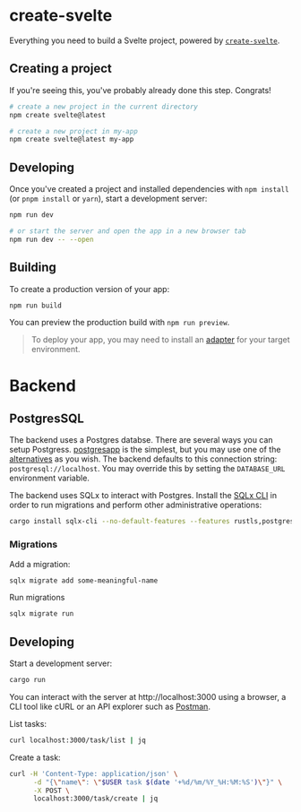 # create-svelte

Everything you need to build a Svelte project, powered by [`create-svelte`](https://github.com/sveltejs/kit/tree/main/packages/create-svelte).

## Creating a project

If you're seeing this, you've probably already done this step. Congrats!

```bash
# create a new project in the current directory
npm create svelte@latest

# create a new project in my-app
npm create svelte@latest my-app
```

## Developing

Once you've created a project and installed dependencies with `npm install` (or `pnpm install` or `yarn`), start a development server:

```bash
npm run dev

# or start the server and open the app in a new browser tab
npm run dev -- --open
```

## Building

To create a production version of your app:

```bash
npm run build
```

You can preview the production build with `npm run preview`.

> To deploy your app, you may need to install an [adapter](https://kit.svelte.dev/docs/adapters) for your target environment.

# Backend

## PostgresSQL

The backend uses a Postgres databse. There are several ways you can setup Postgress. [postgresapp](https://postgresapp.com/) is the simplest, but you may use one of the [alternatives](https://www.postgresql.org/download/macosx/) as you wish. The backend defaults to this connection string: `postgresql://localhost`. You may override this by setting the `DATABASE_URL` environment variable.

The backend uses SQLx to interact with Postgres. Install the [SQLx CLI](https://github.com/launchbadge/sqlx/blob/main/sqlx-cli/README.md) in order to run migrations and perform other administrative operations:

```bash
cargo install sqlx-cli --no-default-features --features rustls,postgres
```

### Migrations

Add a migration:

```bash
sqlx migrate add some-meaningful-name
```

Run migrations

```bash
sqlx migrate run
```

## Developing

Start a development server:

```bash
cargo run
```

You can interact with the server at http://localhost:3000 using a browser, a CLI tool like cURL or an API explorer such as [Postman](https://www.postman.com/downloads/).

List tasks:

```bash
curl localhost:3000/task/list | jq
```

Create a task:

```bash
curl -H 'Content-Type: application/json' \
      -d "{\"name\": \"$USER task $(date '+%d/%m/%Y_%H:%M:%S')\"}" \
      -X POST \
      localhost:3000/task/create | jq
```
